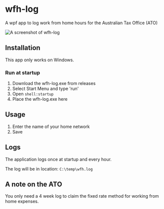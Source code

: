 # wfh-log
A wpf app to log work from home hours for the Australian Tax Office (ATO)

![A screenshot of wfh-log](https://user-images.githubusercontent.com/13308154/202897748-6f6fbca6-ce09-4c60-8978-2254e8f7cc89.png)

## Installation
This app only works on Windows.

### Run at startup
1. Download the wfh-log.exe from releases
2. Select Start Menu and type 'run'
3. Open `shell:startup`
4. Place the wfh-log.exe here

## Usage
1. Enter the name of your home network
2. Save

## Logs
The application logs once at startup and every hour.

The log will be in location:
`C:\temp\wfh.log`

## A note on the ATO
You only need a 4 week log to claim the fixed rate method for working from home expenses.

